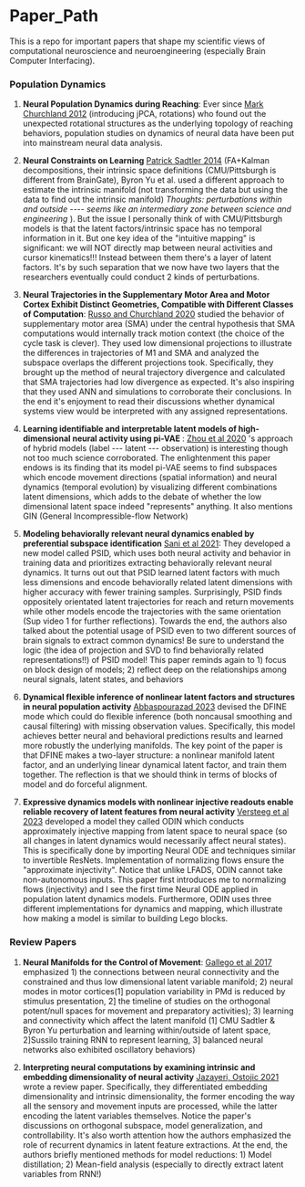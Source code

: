 # Paper_Path

This is a repo for important papers that shape my scientific views of computational neuroscience and neuroengineering (especially Brain Computer Interfacing).


### Population Dynamics
1) __Neural Population Dynamics during Reaching__: Ever since [Mark Churchland 2012](https://www.nature.com/articles/nature11129) (introducing jPCA, rotations) who found out the unexpected rotational structures as the underlying topology of reaching behaviors, population studies on dynamics of neural data have been put into mainstream neural data analysis.


2) __Neural Constraints on Learning__  [Patrick Sadtler 2014](https://www.nature.com/articles/nature13665) (FA+Kalman decompositions, their intrinsic space definitions (CMU/Pittsburgh is different from BrainGate), Byron Yu et al. used a different approach to estimate the intrinsic manifold (not transforming the data but using the data to find out the intrinsic manifold) _Thoughts: perturbations within and outside ---- seems like an intermediary zone between science and engineering_ ). But the issue I personally think of with CMU/Pittsburgh models is that the latent factors/intrinsic space has no temporal information in it. But one key idea of the "intuitive mapping" is significant: we will NOT directly map between neural activities and cursor kinematics!!! Instead between them there's a layer of latent factors. It's by such separation that we now have two layers that the researchers eventually could conduct 2 kinds of perturbations.

3) __Neural Trajectories in the Supplementary Motor Area and Motor Cortex Exhibit Distinct Geometries, Compatible with Different Classes of Computation__: 
[Russo and Churchland 2020](https://www.sciencedirect.com/science/article/pii/S0896627320303664) studied the behavior of supplementary motor area (SMA) under the central hypothesis that SMA computations would internally track motion context (the choice of the cycle task is clever). They used low dimensional projections to illustrate the differences in trajectories of M1 and SMA and analyzed the subspace overlaps the different projections took. Specifically, they brought up the method of neural trajectory divergence and calculated that SMA trajectories had low divergence as expected. It's also inspiring that they used ANN and simulations to corroborate their conclusions. In the end it's enjoyment to read their discussions whether dynamical systems view would be interpreted with any assigned representations.

4) __Learning identifiable and interpretable latent models of high-dimensional neural activity using pi-VAE__ : [Zhou et al 2020](https://arxiv.org/abs/2011.04798) 's approach of hybrid models (label --- latent --- observation) is interesting though not too much science corroborated. The enlightenment this paper endows is its finding that its model pi-VAE seems to find subspaces which encode movement directions (spatial information) and neural dynamics (temporal evolution) by visualizing different combinations latent dimensions, which adds to the debate of whether the low dimensional latent space indeed "represents" anything. It also mentions GIN (General Incompressible-flow Network)

5) __Modeling behaviorally relevant neural dynamics enabled by preferential subspace identification__ [Sani et al 2021](https://www.nature.com/articles/s41593-020-00733-0): They developed a new model called PSID, which uses both neural activity and behavior in training data and prioritizes extracting behaviorally relevant neural dynamics. It turns out out that PSID learned latent factors with much less dimensions and encode behaviorally related latent dimensions with higher accuracy with fewer training samples. Surprisingly, PSID finds oppositely orientated latent trajectories for reach and return movements while other models encode the trajectories with the same orientation (Sup video 1 for further reflections). Towards the end, the authors also talked about the potential usage of PSID even to two different sources of brain signals to extract common dynamics! Be sure to understand the logic (the idea of projection and SVD to find behaviorally related representations!!) of PSID model! This paper reminds again to 1) focus on block design of models; 2) reflect deep on the relationships among neural signals, latent states, and behaviors

6) __Dynamical flexible inference of nonlinear latent factors and structures in neural population activity__ [Abbaspourazad 2023](https://www.nature.com/articles/s41551-023-01106-1) devised the DFINE mode which could do flexible inference (both noncausal smoothing and causal filtering) with missing observation values. Specifically, this model achieves better neural and behavioral predictions results and learned more robustly the underlying manifolds. The key point of the paper is that DFINE makes a two-layer structure: a nonlinear manifold latent factor, and an underlying linear dynamical latent factor, and train them together. The reflection is that we should think in terms of blocks of model and do forceful alignment.

7) __Expressive dynamics models with nonlinear injective readouts enable reliable recovery of latent features from neural activity__ [Versteeg et al 2023](https://pubmed.ncbi.nlm.nih.gov/37744459/#:~:text=Expressive%20dynamics%20models%20with%20nonlinear,latent%20features%20from%20neural%20activity) developed a model they called ODIN which conducts approximately injective mapping from latent space to neural space (so all changes in latent dynamics would necessarily affect neural states). This is specifically done by importing Neural ODE and techniques similar to invertible ResNets. Implementation of normalizing flows ensure the "approximate injectivity". Notice that unlike LFADS, ODIN cannot take non-autonomous inputs. This paper first introduces me to normalizing flows (injectivity) and I see the first time Neural ODE applied in population latent dynamics models. Furthermore, ODIN uses three different implementations for dynamics and mapping, which illustrate how making a model is similar to building Lego blocks.



### Review Papers
1) __Neural Manifolds for the Control of Movement__: [Gallego et al 2017](https://pubmed.ncbi.nlm.nih.gov/28595054/) emphasized 1) the connections between neural connectivity and the constrained and thus low dimensional latent variable manifold; 2) neural modes in motor cortices(1] population variability in PMd is reduced by stimulus presentation, 2] the timeline of studies on the orthogonal potent/null spaces for movement and preparatory activities); 3) learning and connectivity which affect the latent manifold (1] CMU Sadtler & Byron Yu perturbation and learning within/outside of latent space, 2]Sussilo training RNN to represent learning, 3] balanced neural networks also exhibited oscillatory behaviors)

2) __Interpreting neural computations by examining intrinsic and embedding dimensionality of neural activity__ [Jazayeri, Ostojic 2021](https://www.sciencedirect.com/science/article/pii/S0959438821000933) wrote a review paper. Specifically, they differentiated embedding dimensionality and intrinsic dimensionality, the former encoding the way all the sensory and movement inputs are processed, while the latter encoding the latent variables themselves. Notice the paper's discussions on orthogonal subspace, model generalization, and controllability. It's also worth attention how the authors emphasized the role of recurrent dynamics in latent feature extractions. At the end, the authors briefly mentioned methods for model reductions: 1) Model distillation; 2) Mean-field analysis (especially to directly extract latent variables from RNN!)


